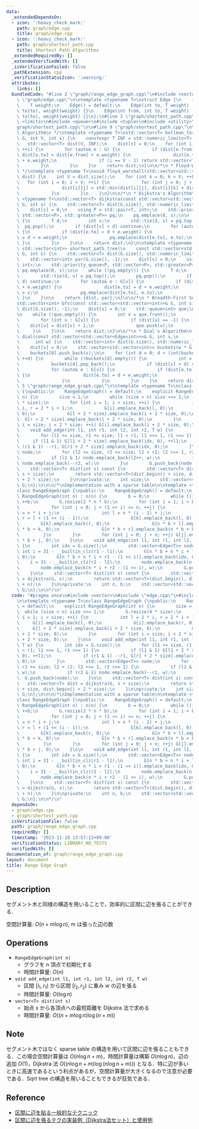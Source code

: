 ```yaml
---
data:
  _extendedDependsOn:
  - icon: ':heavy_check_mark:'
    path: graph/edge.cpp
    title: graph/edge.cpp
  - icon: ':heavy_check_mark:'
    path: graph/shortest_path.cpp
    title: Shortest Path Algorithms
  _extendedRequiredBy: []
  _extendedVerifiedWith: []
  _isVerificationFailed: false
  _pathExtension: cpp
  _verificationStatusIcon: ':warning:'
  attributes:
    links: []
  bundledCode: "#line 2 \"graph/range_edge_graph.cpp\"\n#include <vector>\n#line 2\
    \ \"graph/edge.cpp\"\n\ntemplate <typename T>\nstruct Edge {\n    int from, to;\n\
    \    T weight;\n    Edge() = default;\n    Edge(int to, T weight) : from(-1),\
    \ to(to), weight(weight) {}\n    Edge(int from, int to, T weight) : from(from),\
    \ to(to), weight(weight) {}\n};\n#line 2 \"graph/shortest_path.cpp\"\n#include\
    \ <limits>\n#include <queue>\n#include <tuple>\n#include <utility>\n#line 7 \"\
    graph/shortest_path.cpp\"\n\n#line 9 \"graph/shortest_path.cpp\"\n\n/*\n * Bellman-Ford\
    \ Algorithm\n */\ntemplate <typename T>\nstd::vector<T> bellman_ford(const std::vector<Edge<T>>&\
    \ G, int V, int s) {\n    constexpr T INF = std::numeric_limits<T>::max();\n \
    \   std::vector<T> dist(V, INF);\n    dist[s] = 0;\n    for (int i = 0; i < V;\
    \ ++i) {\n        for (auto& e : G) {\n            if (dist[e.from] != INF &&\
    \ dist[e.to] > dist[e.from] + e.weight) {\n                dist[e.to] = dist[e.from]\
    \ + e.weight;\n                if (i == V - 1) return std::vector<T>();\n    \
    \        }\n        }\n    }\n    return dist;\n}\n\n/*\n * Floyd-Warshall Algorithm\n\
    \ */\ntemplate <typename T>\nvoid floyd_warshall(std::vector<std::vector<T>>&\
    \ dist) {\n    int V = dist.size();\n    for (int k = 0; k < V; ++k) {\n     \
    \   for (int i = 0; i < V; ++i) {\n            for (int j = 0; j < V; ++j) {\n\
    \                dist[i][j] = std::min(dist[i][j], dist[i][k] + dist[k][j]);\n\
    \            }\n        }\n    }\n}\n\n/*\n * Dijkstra's Algorithm\n */\ntemplate\
    \ <typename T>\nstd::vector<T> dijkstra(const std::vector<std::vector<Edge<T>>>&\
    \ G, int s) {\n    std::vector<T> dist(G.size(), std::numeric_limits<T>::max());\n\
    \    dist[s] = 0;\n    using P = std::pair<T, int>;\n    std::priority_queue<P,\
    \ std::vector<P>, std::greater<P>> pq;\n    pq.emplace(0, s);\n\n    while (!pq.empty())\
    \ {\n        T d;\n        int v;\n        std::tie(d, v) = pq.top();\n      \
    \  pq.pop();\n        if (dist[v] < d) continue;\n        for (auto& e : G[v])\
    \ {\n            if (dist[e.to] > d + e.weight) {\n                dist[e.to]\
    \ = d + e.weight;\n                pq.emplace(dist[e.to], e.to);\n           \
    \ }\n        }\n    }\n\n    return dist;\n}\n\ntemplate <typename T>\nstd::pair<std::vector<T>,\
    \ std::vector<int>> shortest_path_tree(\n    const std::vector<std::vector<Edge<T>>>&\
    \ G, int s) {\n    std::vector<T> dist(G.size(), std::numeric_limits<T>::max());\n\
    \    std::vector<int> par(G.size(), -1);\n    dist[s] = 0;\n    using P = std::pair<T,\
    \ int>;\n    std::priority_queue<P, std::vector<P>, std::greater<P>> pq;\n   \
    \ pq.emplace(0, s);\n\n    while (!pq.empty()) {\n        T d;\n        int v;\n\
    \        std::tie(d, v) = pq.top();\n        pq.pop();\n        if (dist[v] <\
    \ d) continue;\n        for (auto& e : G[v]) {\n            if (dist[e.to] > d\
    \ + e.weight) {\n                dist[e.to] = d + e.weight;\n                par[e.to]\
    \ = v;\n                pq.emplace(dist[e.to], e.to);\n            }\n       \
    \ }\n    }\n\n    return {dist, par};\n}\n\n/*\n * Breadth-First Search\n */\n\
    std::vector<int> bfs(const std::vector<std::vector<int>>& G, int s) {\n    std::vector<int>\
    \ dist(G.size(), -1);\n    dist[s] = 0;\n    std::queue<int> que;\n    que.push(s);\n\
    \n    while (!que.empty()) {\n        int v = que.front();\n        que.pop();\n\
    \        for (int u : G[v]) {\n            if (dist[u] == -1) {\n            \
    \    dist[u] = dist[v] + 1;\n                que.push(u);\n            }\n   \
    \     }\n    }\n\n    return dist;\n}\n\n/*\n * Dial's Algorithm\n */\nstd::vector<int>\
    \ dial(const std::vector<std::vector<Edge<int>>>& G, int s,\n                \
    \      int w) {\n    std::vector<int> dist(G.size(), std::numeric_limits<int>::max());\n\
    \    dist[s] = 0;\n    std::vector<std::vector<int>> buckets(w * G.size(), std::vector<int>());\n\
    \    buckets[0].push_back(s);\n\n    for (int d = 0; d < (int)buckets.size();\
    \ ++d) {\n        while (!buckets[d].empty()) {\n            int v = buckets[d].back();\n\
    \            buckets[d].pop_back();\n            if (dist[v] < d) continue;\n\
    \            for (auto& e : G[v]) {\n                if (dist[e.to] > d + e.weight)\
    \ {\n                    dist[e.to] = d + e.weight;\n                    buckets[dist[e.to]].push_back(e.to);\n\
    \                }\n            }\n        }\n    }\n    return dist;\n}\n#line\
    \ 5 \"graph/range_edge_graph.cpp\"\n\ntemplate <typename T>\nclass RangeEdgeGraph\
    \ {\npublic:\n    RangeEdgeGraph() = default;\n    explicit RangeEdgeGraph(int\
    \ n) {\n        size = 1;\n        while (size < n) size <<= 1;\n        G.resize(4\
    \ * size);\n        for (int i = 1; i < size; ++i) {\n            int l = 2 *\
    \ i, r = 2 * i + 1;\n            G[i].emplace_back(l, 0);\n            G[i].emplace_back(r,\
    \ 0);\n            G[l + 2 * size].emplace_back(i + 2 * size, 0);\n          \
    \  G[r + 2 * size].emplace_back(i + 2 * size, 0);\n        }\n        for (int\
    \ i = size; i < 2 * size; ++i) G[i].emplace_back(i + 2 * size, 0);\n    }\n\n\
    \    void add_edge(int l1, int r1, int l2, int r2, T w) {\n        int idx = G.size();\n\
    \        for (l1 += size, r1 += size; l1 < r1; l1 >>= 1, r1 >>= 1) {\n       \
    \     if (l1 & 1) G[l1 + 2 * size].emplace_back(idx, 0), ++l1;\n            if\
    \ (r1 & 1) --r1, G[r1 + 2 * size].emplace_back(idx, 0);\n        }\n        std::vector<Edge<T>>\
    \ node;\n        for (l2 += size, r2 += size; l2 < r2; l2 >>= 1, r2 >>= 1) {\n\
    \            if (l2 & 1) node.emplace_back(l2++, w);\n            if (r2 & 1)\
    \ node.emplace_back(--r2, w);\n        }\n        G.push_back(node);\n    }\n\n\
    \    std::vector<T> dist(int s) const {\n        std::vector<T> dist = dijkstra(G,\
    \ s + size);\n        return std::vector<T>(dist.begin() + size, dist.begin()\
    \ + 2 * size);\n    }\n\nprivate:\n    int size;\n    std::vector<std::vector<Edge<T>>>\
    \ G;\n};\n\n\n/*\nImplementation with a sparse table\n\ntemplate <typename T>\n\
    class RangeEdgeGraph {\npublic:\n    RangeEdgeGraph() = default;\n    explicit\
    \ RangeEdgeGraph(int n) : n(n) {\n        b = 0;\n        while ((1 << b) <= n)\
    \ ++b;\n        G.resize(2 * n * b);\n        for (int i = 1; i < b; ++i) {\n\
    \            for (int j = 0; j + (1 << i) <= n; ++j) {\n                int k\
    \ = n * i + j;\n                int l = n * (i - 1) + j;\n                int\
    \ r = l + (1 << (i - 1));\n                G[k].emplace_back(l, 0);\n        \
    \        G[k].emplace_back(r, 0);\n                G[n * b + l].emplace_back(n\
    \ * b + k, 0);\n                G[n * b + r].emplace_back(n * b + k, 0);\n   \
    \         }\n        }\n        for (int j = 0; j < n; ++j) G[j].emplace_back(n\
    \ * b + j, 0);\n    }\n\n    void add_edge(int l1, int r1, int l2, int r2, T w)\
    \ {\n        int idx = G.size();\n        std::vector<Edge<T>> node;\n       \
    \ int i = 31 - __builtin_clz(r1 - l1);\n        G[n * b + n * i + l1].emplace_back(idx,\
    \ 0);\n        G[n * b + n * i + r1 - (1 << i)].emplace_back(idx, 0);\n\n    \
    \    i = 31 - __builtin_clz(r2 - l2);\n        node.emplace_back(n * i + l2, w);\n\
    \        node.emplace_back(n * i + r2 - (1 << i), w);\n        G.push_back(node);\n\
    \    }\n\n    std::vector<T> dist(int s) const {\n        std::vector<T> dist\
    \ = dijkstra(G, s);\n        return std::vector<T>(dist.begin(), dist.begin()\
    \ + n);\n    }\n\nprivate:\n    int n, b;\n    std::vector<std::vector<Edge<T>>>\
    \ G;\n};\n\n*/\n"
  code: "#pragma once\n#include <vector>\n#include \"edge.cpp\"\n#include \"shortest_path.cpp\"\
    \n\ntemplate <typename T>\nclass RangeEdgeGraph {\npublic:\n    RangeEdgeGraph()\
    \ = default;\n    explicit RangeEdgeGraph(int n) {\n        size = 1;\n      \
    \  while (size < n) size <<= 1;\n        G.resize(4 * size);\n        for (int\
    \ i = 1; i < size; ++i) {\n            int l = 2 * i, r = 2 * i + 1;\n       \
    \     G[i].emplace_back(l, 0);\n            G[i].emplace_back(r, 0);\n       \
    \     G[l + 2 * size].emplace_back(i + 2 * size, 0);\n            G[r + 2 * size].emplace_back(i\
    \ + 2 * size, 0);\n        }\n        for (int i = size; i < 2 * size; ++i) G[i].emplace_back(i\
    \ + 2 * size, 0);\n    }\n\n    void add_edge(int l1, int r1, int l2, int r2,\
    \ T w) {\n        int idx = G.size();\n        for (l1 += size, r1 += size; l1\
    \ < r1; l1 >>= 1, r1 >>= 1) {\n            if (l1 & 1) G[l1 + 2 * size].emplace_back(idx,\
    \ 0), ++l1;\n            if (r1 & 1) --r1, G[r1 + 2 * size].emplace_back(idx,\
    \ 0);\n        }\n        std::vector<Edge<T>> node;\n        for (l2 += size,\
    \ r2 += size; l2 < r2; l2 >>= 1, r2 >>= 1) {\n            if (l2 & 1) node.emplace_back(l2++,\
    \ w);\n            if (r2 & 1) node.emplace_back(--r2, w);\n        }\n      \
    \  G.push_back(node);\n    }\n\n    std::vector<T> dist(int s) const {\n     \
    \   std::vector<T> dist = dijkstra(G, s + size);\n        return std::vector<T>(dist.begin()\
    \ + size, dist.begin() + 2 * size);\n    }\n\nprivate:\n    int size;\n    std::vector<std::vector<Edge<T>>>\
    \ G;\n};\n\n\n/*\nImplementation with a sparse table\n\ntemplate <typename T>\n\
    class RangeEdgeGraph {\npublic:\n    RangeEdgeGraph() = default;\n    explicit\
    \ RangeEdgeGraph(int n) : n(n) {\n        b = 0;\n        while ((1 << b) <= n)\
    \ ++b;\n        G.resize(2 * n * b);\n        for (int i = 1; i < b; ++i) {\n\
    \            for (int j = 0; j + (1 << i) <= n; ++j) {\n                int k\
    \ = n * i + j;\n                int l = n * (i - 1) + j;\n                int\
    \ r = l + (1 << (i - 1));\n                G[k].emplace_back(l, 0);\n        \
    \        G[k].emplace_back(r, 0);\n                G[n * b + l].emplace_back(n\
    \ * b + k, 0);\n                G[n * b + r].emplace_back(n * b + k, 0);\n   \
    \         }\n        }\n        for (int j = 0; j < n; ++j) G[j].emplace_back(n\
    \ * b + j, 0);\n    }\n\n    void add_edge(int l1, int r1, int l2, int r2, T w)\
    \ {\n        int idx = G.size();\n        std::vector<Edge<T>> node;\n       \
    \ int i = 31 - __builtin_clz(r1 - l1);\n        G[n * b + n * i + l1].emplace_back(idx,\
    \ 0);\n        G[n * b + n * i + r1 - (1 << i)].emplace_back(idx, 0);\n\n    \
    \    i = 31 - __builtin_clz(r2 - l2);\n        node.emplace_back(n * i + l2, w);\n\
    \        node.emplace_back(n * i + r2 - (1 << i), w);\n        G.push_back(node);\n\
    \    }\n\n    std::vector<T> dist(int s) const {\n        std::vector<T> dist\
    \ = dijkstra(G, s);\n        return std::vector<T>(dist.begin(), dist.begin()\
    \ + n);\n    }\n\nprivate:\n    int n, b;\n    std::vector<std::vector<Edge<T>>>\
    \ G;\n};\n\n*/\n"
  dependsOn:
  - graph/edge.cpp
  - graph/shortest_path.cpp
  isVerificationFile: false
  path: graph/range_edge_graph.cpp
  requiredBy: []
  timestamp: '2023-11-18 13:57:12+09:00'
  verificationStatus: LIBRARY_NO_TESTS
  verifiedWith: []
documentation_of: graph/range_edge_graph.cpp
layout: document
title: Range Edge Graph
---
```


## Description

セグメント木と同様の構造を用いることで，効率的に区間に辺を張ることができる．

空間計算量: $O(n + m\log n)$, $m$ は張った辺の数

## Operations

- `RangeEdgeGraph(int n)`
    - グラフを $n$ 頂点で初期化する
    - 時間計算量: $O(n)$
- `void add_edge(int l1, int r1, int l2, int r2, T w)`
    - 区間 $[l_1, r_1)$ から区間 $[l_2, r_2)$ に重み $w$ の辺を張る
    - 時間計算量: $O(\log n)$
- `vector<T> dist(int s)`
    - 始点 $s$ から各頂点への最短距離を Dijkstra 法で求める
    - 時間計算量: $O((n + m\log n) \log (n + m))$

## Note

セグメント木ではなく sparse table の構造を用いて区間に辺を張ることもできる．この場合空間計算量は $O(n\log n + m)$，時間計算量は構築 $O(n\log n)$，辺の追加 $O(1)$，Dijkstra 法 $O((n\log n + m) \log (n\log n + m)))$ となる．特に辺が多いときに高速であるという利点があるが，空間計算量が大きくなるので注意が必要である．Sqrt tree の構造を用いることもできるが狂気である．

## Reference

- [区間に辺を貼る一般的なテクニック](https://www.slideshare.net/secret/r8gjH9xYxFR0Fu)
- [区間に辺を張るテクの実装例（Dijkstra法セット）と使用例](https://lorent-kyopro.hatenablog.com/entry/2020/07/24/170656)
